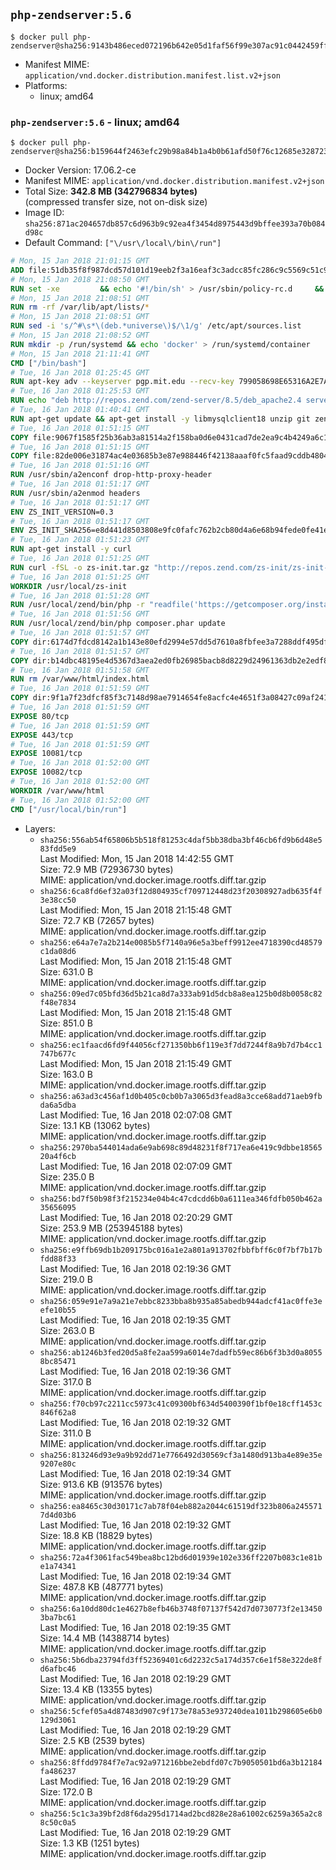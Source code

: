 ## `php-zendserver:5.6`

```console
$ docker pull php-zendserver@sha256:9143b486eced072196b642e05d1faf56f99e307ac91c0442459fff35cd7975ec
```

-	Manifest MIME: `application/vnd.docker.distribution.manifest.list.v2+json`
-	Platforms:
	-	linux; amd64

### `php-zendserver:5.6` - linux; amd64

```console
$ docker pull php-zendserver@sha256:b159644f2463efc29b98a84b1a4b0b61afd50f76c12685e3287237fc859ea86c
```

-	Docker Version: 17.06.2-ce
-	Manifest MIME: `application/vnd.docker.distribution.manifest.v2+json`
-	Total Size: **342.8 MB (342796834 bytes)**  
	(compressed transfer size, not on-disk size)
-	Image ID: `sha256:871ac204657db857c6d963b9c92ea4f3454d8975443d9bffee393a70b084d98c`
-	Default Command: `["\/usr\/local\/bin\/run"]`

```dockerfile
# Mon, 15 Jan 2018 21:01:15 GMT
ADD file:51db35f8f987dcd57d101d19eeb2f3a16eaf3c3adcc85fc286c9c5569c51c9b2 in / 
# Mon, 15 Jan 2018 21:08:50 GMT
RUN set -xe 		&& echo '#!/bin/sh' > /usr/sbin/policy-rc.d 	&& echo 'exit 101' >> /usr/sbin/policy-rc.d 	&& chmod +x /usr/sbin/policy-rc.d 		&& dpkg-divert --local --rename --add /sbin/initctl 	&& cp -a /usr/sbin/policy-rc.d /sbin/initctl 	&& sed -i 's/^exit.*/exit 0/' /sbin/initctl 		&& echo 'force-unsafe-io' > /etc/dpkg/dpkg.cfg.d/docker-apt-speedup 		&& echo 'DPkg::Post-Invoke { "rm -f /var/cache/apt/archives/*.deb /var/cache/apt/archives/partial/*.deb /var/cache/apt/*.bin || true"; };' > /etc/apt/apt.conf.d/docker-clean 	&& echo 'APT::Update::Post-Invoke { "rm -f /var/cache/apt/archives/*.deb /var/cache/apt/archives/partial/*.deb /var/cache/apt/*.bin || true"; };' >> /etc/apt/apt.conf.d/docker-clean 	&& echo 'Dir::Cache::pkgcache ""; Dir::Cache::srcpkgcache "";' >> /etc/apt/apt.conf.d/docker-clean 		&& echo 'Acquire::Languages "none";' > /etc/apt/apt.conf.d/docker-no-languages 		&& echo 'Acquire::GzipIndexes "true"; Acquire::CompressionTypes::Order:: "gz";' > /etc/apt/apt.conf.d/docker-gzip-indexes 		&& echo 'Apt::AutoRemove::SuggestsImportant "false";' > /etc/apt/apt.conf.d/docker-autoremove-suggests
# Mon, 15 Jan 2018 21:08:51 GMT
RUN rm -rf /var/lib/apt/lists/*
# Mon, 15 Jan 2018 21:08:51 GMT
RUN sed -i 's/^#\s*\(deb.*universe\)$/\1/g' /etc/apt/sources.list
# Mon, 15 Jan 2018 21:08:52 GMT
RUN mkdir -p /run/systemd && echo 'docker' > /run/systemd/container
# Mon, 15 Jan 2018 21:11:41 GMT
CMD ["/bin/bash"]
# Tue, 16 Jan 2018 01:25:45 GMT
RUN apt-key adv --keyserver pgp.mit.edu --recv-key 799058698E65316A2E7A4FF42EAE1437F7D2C623
# Tue, 16 Jan 2018 01:25:53 GMT
RUN echo "deb http://repos.zend.com/zend-server/8.5/deb_apache2.4 server non-free" >> /etc/apt/sources.list.d/zend-server.list
# Tue, 16 Jan 2018 01:40:41 GMT
RUN apt-get update && apt-get install -y libmysqlclient18 unzip git zend-server-php-5.6 && /usr/local/zend/bin/zendctl.sh stop
# Tue, 16 Jan 2018 01:51:15 GMT
COPY file:9067f1585f25b36ab3a81514a2f158ba0d6e0431cad7de2ea9c4b4249a6c134f in /etc/ 
# Tue, 16 Jan 2018 01:51:15 GMT
COPY file:82de006e31874ac4e03685b3e87e988446f42138aaaf0fc5faad9cddb48040ba in /etc/apache2/conf-available 
# Tue, 16 Jan 2018 01:51:16 GMT
RUN /usr/sbin/a2enconf drop-http-proxy-header
# Tue, 16 Jan 2018 01:51:17 GMT
RUN /usr/sbin/a2enmod headers
# Tue, 16 Jan 2018 01:51:17 GMT
ENV ZS_INIT_VERSION=0.3
# Tue, 16 Jan 2018 01:51:17 GMT
ENV ZS_INIT_SHA256=e8d441d8503808e9fc0fafc762b2cb80d4a6e68b94fede0fe41efdeac10800cb
# Tue, 16 Jan 2018 01:51:23 GMT
RUN apt-get install -y curl
# Tue, 16 Jan 2018 01:51:25 GMT
RUN curl -fSL -o zs-init.tar.gz "http://repos.zend.com/zs-init/zs-init-docker-${ZS_INIT_VERSION}.tar.gz"     && echo "${ZS_INIT_SHA256} *zs-init.tar.gz" | sha256sum -c -     && mkdir /usr/local/zs-init     && tar xzf zs-init.tar.gz --strip-components=1 -C /usr/local/zs-init     && rm zs-init.tar.gz
# Tue, 16 Jan 2018 01:51:25 GMT
WORKDIR /usr/local/zs-init
# Tue, 16 Jan 2018 01:51:28 GMT
RUN /usr/local/zend/bin/php -r "readfile('https://getcomposer.org/installer');" | /usr/local/zend/bin/php
# Tue, 16 Jan 2018 01:51:56 GMT
RUN /usr/local/zend/bin/php composer.phar update
# Tue, 16 Jan 2018 01:51:57 GMT
COPY dir:6174d7fdcd8142a1b143e80efd2994e57dd5d7610a8fbfee3a7288ddf495dfdf in /usr/local/bin 
# Tue, 16 Jan 2018 01:51:57 GMT
COPY dir:b14dbc48195e4d5367d3aea2ed0fb26985bacb8d8229d24961363db2e2edf8f0 in /usr/local/zend/var/plugins/ 
# Tue, 16 Jan 2018 01:51:58 GMT
RUN rm /var/www/html/index.html
# Tue, 16 Jan 2018 01:51:59 GMT
COPY dir:9f1a7f23dfcf85f3c7148d98ae7914654fe8acfc4e4651f3a08427c09af24198 in /var/www/html 
# Tue, 16 Jan 2018 01:51:59 GMT
EXPOSE 80/tcp
# Tue, 16 Jan 2018 01:51:59 GMT
EXPOSE 443/tcp
# Tue, 16 Jan 2018 01:51:59 GMT
EXPOSE 10081/tcp
# Tue, 16 Jan 2018 01:52:00 GMT
EXPOSE 10082/tcp
# Tue, 16 Jan 2018 01:52:00 GMT
WORKDIR /var/www/html
# Tue, 16 Jan 2018 01:52:00 GMT
CMD ["/usr/local/bin/run"]
```

-	Layers:
	-	`sha256:556ab54f65806b5b518f81253c4daf5bb38dba3bf46cb6fd9b6d48e583fdd5e9`  
		Last Modified: Mon, 15 Jan 2018 14:42:55 GMT  
		Size: 72.9 MB (72936730 bytes)  
		MIME: application/vnd.docker.image.rootfs.diff.tar.gzip
	-	`sha256:6ca8fd6ef32a03f12d804935cf709712448d23f20308927adb635f4f3e38cc50`  
		Last Modified: Mon, 15 Jan 2018 21:15:48 GMT  
		Size: 72.7 KB (72657 bytes)  
		MIME: application/vnd.docker.image.rootfs.diff.tar.gzip
	-	`sha256:e64a7e7a2b214e0085b5f7140a96e5a3beff9912ee4718390cd48579c1da08d6`  
		Last Modified: Mon, 15 Jan 2018 21:15:48 GMT  
		Size: 631.0 B  
		MIME: application/vnd.docker.image.rootfs.diff.tar.gzip
	-	`sha256:09ed7c05bfd36d5b21ca8d7a333ab91d5dcb8a8ea125b0d8b0058c82f48e7834`  
		Last Modified: Mon, 15 Jan 2018 21:15:48 GMT  
		Size: 851.0 B  
		MIME: application/vnd.docker.image.rootfs.diff.tar.gzip
	-	`sha256:ec1faacd6fd9f44056cf271350bb6f119e3f7dd7244f8a9b7d7b4cc1747b677c`  
		Last Modified: Mon, 15 Jan 2018 21:15:49 GMT  
		Size: 163.0 B  
		MIME: application/vnd.docker.image.rootfs.diff.tar.gzip
	-	`sha256:a63ad3c456af1d0b405c0cb0b7a3065d3fead8a3cce68add71aeb9fbda6a5dba`  
		Last Modified: Tue, 16 Jan 2018 02:07:08 GMT  
		Size: 13.1 KB (13062 bytes)  
		MIME: application/vnd.docker.image.rootfs.diff.tar.gzip
	-	`sha256:2970ba544014ada6e9ab698c89d48231f8f717ea6e419c9dbbe1856520a4f6cb`  
		Last Modified: Tue, 16 Jan 2018 02:07:09 GMT  
		Size: 235.0 B  
		MIME: application/vnd.docker.image.rootfs.diff.tar.gzip
	-	`sha256:bd7f50b98f3f215234e04b4c47cdcdd6b0a6111ea346fdfb050b462a35656095`  
		Last Modified: Tue, 16 Jan 2018 02:20:29 GMT  
		Size: 253.9 MB (253945188 bytes)  
		MIME: application/vnd.docker.image.rootfs.diff.tar.gzip
	-	`sha256:e9ffb69db1b209175bc016a1e2a801a913702fbbfbff6c0f7bf7b17bfdd88f33`  
		Last Modified: Tue, 16 Jan 2018 02:19:36 GMT  
		Size: 219.0 B  
		MIME: application/vnd.docker.image.rootfs.diff.tar.gzip
	-	`sha256:059e91e7a9a21e7ebbc8233bba8b935a85abedb944adcf41ac0ffe3eefe10b55`  
		Last Modified: Tue, 16 Jan 2018 02:19:35 GMT  
		Size: 263.0 B  
		MIME: application/vnd.docker.image.rootfs.diff.tar.gzip
	-	`sha256:ab1246b3fed20d5a8fe2aa599a6014e7dadfb59ec86b6f3b3d0a80558bc85471`  
		Last Modified: Tue, 16 Jan 2018 02:19:36 GMT  
		Size: 317.0 B  
		MIME: application/vnd.docker.image.rootfs.diff.tar.gzip
	-	`sha256:f70cb97c2211cc5973c41c09300bf634d5400390f1bf0e18cff1453c846f62a8`  
		Last Modified: Tue, 16 Jan 2018 02:19:32 GMT  
		Size: 311.0 B  
		MIME: application/vnd.docker.image.rootfs.diff.tar.gzip
	-	`sha256:813246d93e9a9b92dd71e7766492d30569cf3a1480d913ba4e89e35e9207e80c`  
		Last Modified: Tue, 16 Jan 2018 02:19:34 GMT  
		Size: 913.6 KB (913576 bytes)  
		MIME: application/vnd.docker.image.rootfs.diff.tar.gzip
	-	`sha256:ea8465c30d30171c7ab78f04eb882a2044c61519df323b806a2455717d4d03b6`  
		Last Modified: Tue, 16 Jan 2018 02:19:32 GMT  
		Size: 18.8 KB (18829 bytes)  
		MIME: application/vnd.docker.image.rootfs.diff.tar.gzip
	-	`sha256:72a4f3061fac549bea8bc12bd6d01939e102e336ff2207b083c1e81be1a74341`  
		Last Modified: Tue, 16 Jan 2018 02:19:34 GMT  
		Size: 487.8 KB (487771 bytes)  
		MIME: application/vnd.docker.image.rootfs.diff.tar.gzip
	-	`sha256:6a10dd80dc1e4627b8efb46b3748f07137f542d7d0730773f2e134503ba7bc61`  
		Last Modified: Tue, 16 Jan 2018 02:19:35 GMT  
		Size: 14.4 MB (14388714 bytes)  
		MIME: application/vnd.docker.image.rootfs.diff.tar.gzip
	-	`sha256:5b6dba23794fd3ff52369401c6d2232c5a174d357c6e1f58e322de8fd6afbc46`  
		Last Modified: Tue, 16 Jan 2018 02:19:29 GMT  
		Size: 13.4 KB (13355 bytes)  
		MIME: application/vnd.docker.image.rootfs.diff.tar.gzip
	-	`sha256:5cfef05a4d87483d907c9f173e78a53e937240dea1011b298605e6b0129d3061`  
		Last Modified: Tue, 16 Jan 2018 02:19:29 GMT  
		Size: 2.5 KB (2539 bytes)  
		MIME: application/vnd.docker.image.rootfs.diff.tar.gzip
	-	`sha256:8ffdd9784f7e7ac92a971216bbe2ebdfd07c7b9050501bd6a3b12184fa486237`  
		Last Modified: Tue, 16 Jan 2018 02:19:29 GMT  
		Size: 172.0 B  
		MIME: application/vnd.docker.image.rootfs.diff.tar.gzip
	-	`sha256:5c1c3a39bf2d8f6da295d1714ad2bcd828e28a61002c6259a365a2c88c50c0a5`  
		Last Modified: Tue, 16 Jan 2018 02:19:29 GMT  
		Size: 1.3 KB (1251 bytes)  
		MIME: application/vnd.docker.image.rootfs.diff.tar.gzip
